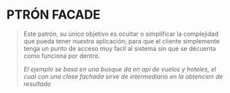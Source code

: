 # PTRÓN FACADE

> Este patrón, su único objetivo es ocultar o simplificar la 
> complejidad que pueda tener nuestra aplicación; para que el 
> cliente simplemente tenga un punto de acceso muy facil al sistema
> sin que se décuenta como funciona por dentro.
> 
> _El ejemplo se basa en una busque da en api de vuelos y hoteles, el cual 
> con una clase fachada sirve de intermediario en la obtencion de resultado_